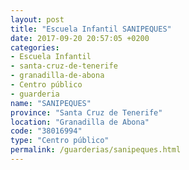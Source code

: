 ```yaml
---
layout: post
title: "Escuela Infantil SANIPEQUES"
date: 2017-09-20 20:57:05 +0200
categories:
- Escuela Infantil
- santa-cruz-de-tenerife
- granadilla-de-abona
- Centro público
- guarderia
name: "SANIPEQUES"
province: "Santa Cruz de Tenerife"
location: "Granadilla de Abona"
code: "38016994"
type: "Centro público"
permalink: /guarderias/sanipeques.html
---
```

